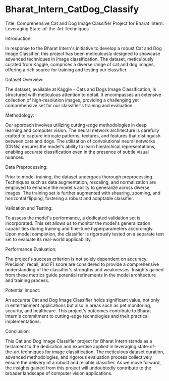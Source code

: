 # Bharat_Intern_CatDog_Classify
Title: Comprehensive Cat and Dog Image Classifier Project for Bharat Intern: Leveraging State-of-the-Art Techniques

Introduction:

In response to the Bharat Intern's initiative to develop a robust Cat and Dog Image Classifier, this project has been meticulously designed to showcase advanced techniques in image classification. The dataset, meticulously curated from Kaggle, comprises a diverse range of cat and dog images, offering a rich source for training and testing our classifier.

Dataset Overview:

The dataset, available at Kaggle - Cats and Dogs Image Classification, is structured with meticulous attention to detail. It encompasses an extensive collection of high-resolution images, providing a challenging yet comprehensive set for our classifier's training and evaluation.

Methodology:

Our approach involves utilizing cutting-edge methodologies in deep learning and computer vision. The neural network architecture is carefully crafted to capture intricate patterns, textures, and features that distinguish between cats and dogs. The utilization of convolutional neural networks (CNNs) ensures the model's ability to learn hierarchical representations, enabling accurate classification even in the presence of subtle visual nuances.

Data Preprocessing:

Prior to model training, the dataset undergoes thorough preprocessing. Techniques such as data augmentation, rescaling, and normalization are employed to enhance the model's ability to generalize across diverse images. The training set is further augmented with shearing, zooming, and horizontal flipping, fostering a robust and adaptable classifier.

Validation and Testing:

To assess the model's performance, a dedicated validation set is incorporated. This set allows us to monitor the model's generalization capabilities during training and fine-tune hyperparameters accordingly. Upon model completion, the classifier is rigorously tested on a separate test set to evaluate its real-world applicability.

Performance Evaluation:

The project's success criterion is not solely dependent on accuracy. Precision, recall, and F1 score are considered to provide a comprehensive understanding of the classifier's strengths and weaknesses. Insights gained from these metrics guide potential refinements in the model architecture and training process.

Potential Impact:

An accurate Cat and Dog Image Classifier holds significant value, not only in entertainment applications but also in areas such as pet monitoring, security, and healthcare. This project's outcomes contribute to Bharat Intern's commitment to cutting-edge technologies and their practical implementations.

Conclusion:

This Cat and Dog Image Classifier project for Bharat Intern stands as a testament to the dedication and expertise applied in leveraging state-of-the-art techniques for image classification. The meticulous dataset curation, advanced methodologies, and rigorous evaluation process collectively ensure the delivery of a robust and reliable classifier. As we move forward, the insights gained from this project will undoubtedly contribute to the broader landscape of computer vision applications.
